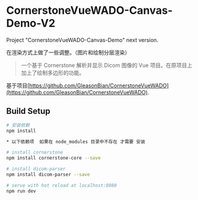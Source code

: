 # CornerstoneVueWADO-Canvas-Demo-V2

Project "CornerstoneVueWADO-Canvas-Demo" next version.

在渲染方式上做了一些调整。（图片和绘制分层渲染）

> 一个基于 Cornerstone 解析并显示 Dicom 图像的 Vue 项目。在原项目上加上了绘制多边形的功能。 

基于项目[https://github.com/GleasonBian/CornerstoneVueWADO](https://github.com/GleasonBian/CornerstoneVueWADO).

## Build Setup

``` bash
# 安装依赖
npm install

* 以下依赖项  如果在 node_modules 目录中不存在 才需要 安装

# install cornerstone
npm install cornerstone-core --save

# install dicom-parser
npm install dicom-parser --save

# serve with hot reload at localhost:8080
npm run dev

```
